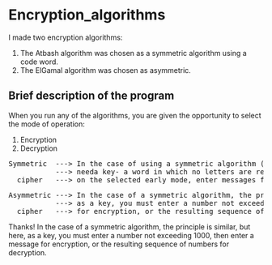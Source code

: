 # Encryption_algorithms

I made two encryption algorithms:
1. The Atbash algorithm was chosen as a symmetric algorithm using a code word.
2. The ElGamal algorithm was chosen as asymmetric.


<h2>Brief description of the program</h2>

When you run any of the algorithms, you are given the opportunity to select the mode of operation:
1. Encryption
2. Decryption

<pre>Symmetric  ---> In the case of using a symmetric algorithm (Atbash), you
           ---> needa key- a word in which no letters are repeated, then, depending
  cipher   ---> on the selected early mode, enter messages for encryption / decryption.</pre>

<pre>Asymmetric ---> In the case of a symmetric algorithm, the principle is similar, but here,
           ---> as a key, you must enter a number not exceeding 1000, then enter a message
  cipher   ---> for encryption, or the resulting sequence of numbers for decryption.</pre>
  
  Thanks!
In the case of a symmetric algorithm, the principle is similar, but here,
as a key, you must enter a number not exceeding 1000, then enter a message
for encryption, or the resulting sequence of numbers for decryption.</pre>
